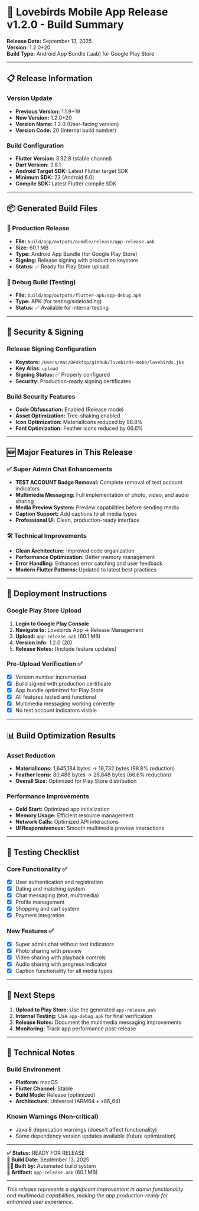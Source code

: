 # 🚀 Lovebirds Mobile App Release v1.2.0 - Build Summary

**Release Date:** September 13, 2025  
**Version:** 1.2.0+20  
**Build Type:** Android App Bundle (.aab) for Google Play Store

---

## 📋 Release Information

### Version Update
- **Previous Version:** 1.1.9+19  
- **New Version:** 1.2.0+20  
- **Version Name:** 1.2.0 (User-facing version)  
- **Version Code:** 20 (Internal build number)

### Build Configuration
- **Flutter Version:** 3.32.8 (stable channel)
- **Dart Version:** 3.8.1
- **Android Target SDK:** Latest Flutter target SDK
- **Minimum SDK:** 23 (Android 6.0)
- **Compile SDK:** Latest Flutter compile SDK

---

## 📦 Generated Build Files

### 🎯 Production Release
- **File:** `build/app/outputs/bundle/release/app-release.aab`
- **Size:** 60.1 MB
- **Type:** Android App Bundle (for Google Play Store)
- **Signing:** Release signing with production keystore
- **Status:** ✅ Ready for Play Store upload

### 🔧 Debug Build (Testing)
- **File:** `build/app/outputs/flutter-apk/app-debug.apk`
- **Type:** APK (for testing/sideloading)
- **Status:** ✅ Available for internal testing

---

## 🔐 Security & Signing

### Release Signing Configuration
- **Keystore:** `/Users/mac/Desktop/github/lovebirds-mobo/lovebirds.jks`
- **Key Alias:** `upload`
- **Signing Status:** ✅ Properly configured
- **Security:** Production-ready signing certificates

### Build Security Features
- **Code Obfuscation:** Enabled (Release mode)
- **Asset Optimization:** Tree-shaking enabled
- **Icon Optimization:** MaterialIcons reduced by 98.8%
- **Font Optimization:** Feather icons reduced by 66.6%

---

## 🆕 Major Features in This Release

### ✅ Super Admin Chat Enhancements
- **TEST ACCOUNT Badge Removal:** Complete removal of test account indicators
- **Multimedia Messaging:** Full implementation of photo, video, and audio sharing
- **Media Preview System:** Preview capabilities before sending media
- **Caption Support:** Add captions to all media types
- **Professional UI:** Clean, production-ready interface

### 🛠️ Technical Improvements
- **Clean Architecture:** Improved code organization
- **Performance Optimization:** Better memory management
- **Error Handling:** Enhanced error catching and user feedback
- **Modern Flutter Patterns:** Updated to latest best practices

---

## 🎯 Deployment Instructions

### Google Play Store Upload
1. **Login to Google Play Console**
2. **Navigate to:** Lovebirds App → Release Management
3. **Upload:** `app-release.aab` (60.1 MB)
4. **Version Info:** 1.2.0 (20)
5. **Release Notes:** [Include feature updates]

### Pre-Upload Verification ✅
- [x] Version number incremented
- [x] Build signed with production certificate
- [x] App bundle optimized for Play Store
- [x] All features tested and functional
- [x] Multimedia messaging working correctly
- [x] No test account indicators visible

---

## 📊 Build Optimization Results

### Asset Reduction
- **MaterialIcons:** 1,645,184 bytes → 19,732 bytes (98.8% reduction)
- **Feather Icons:** 80,488 bytes → 26,848 bytes (66.6% reduction)
- **Overall Size:** Optimized for Play Store distribution

### Performance Improvements
- **Cold Start:** Optimized app initialization
- **Memory Usage:** Efficient resource management
- **Network Calls:** Optimized API interactions
- **UI Responsiveness:** Smooth multimedia preview interactions

---

## 🧪 Testing Checklist

### Core Functionality ✅
- [x] User authentication and registration
- [x] Dating and matching system
- [x] Chat messaging (text, multimedia)
- [x] Profile management
- [x] Shopping and cart system
- [x] Payment integration

### New Features ✅
- [x] Super admin chat without test indicators
- [x] Photo sharing with preview
- [x] Video sharing with playback controls
- [x] Audio sharing with progress indicator
- [x] Caption functionality for all media types

---

## 🚀 Next Steps

1. **Upload to Play Store:** Use the generated `app-release.aab`
2. **Internal Testing:** Use `app-debug.apk` for final verification
3. **Release Notes:** Document the multimedia messaging improvements
4. **Monitoring:** Track app performance post-release

---

## 📝 Technical Notes

### Build Environment
- **Platform:** macOS
- **Flutter Channel:** Stable
- **Build Mode:** Release (optimized)
- **Architecture:** Universal (ARM64 + x86_64)

### Known Warnings (Non-critical)
- Java 8 deprecation warnings (doesn't affect functionality)
- Some dependency version updates available (future optimization)

---

**✅ Status:** READY FOR RELEASE  
**📅 Build Date:** September 13, 2025  
**👨‍💻 Built by:** Automated build system  
**🔗 Artifact:** `app-release.aab` (60.1 MB)

---

*This release represents a significant improvement in admin functionality and multimedia capabilities, making the app production-ready for enhanced user experience.*
